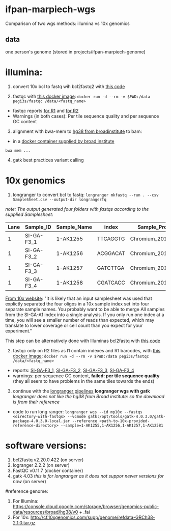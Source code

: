 # ifpan-marpiech-wgs
Comparison of two wgs methods: illumina vs 10x genomics

## data 
one person's genome (stored in projects/ifpan-marpiech-genome)

# illumina:
1. convert 10x bcl to fastq wih bcl2fastq2 with [this code](https://gist.github.com/gosborcz/b31df08f6bb8b83c51f7a310f8f2bcc1)

2. fastqc with [this docker image](https://hub.docker.com/r/pegi3s/fastqc):
`docker run -d --rm -v $PWD:/data pegi3s/fastqc /data/<fastq_name>`
* fastqc reports [for R1](http://149.156.177.112/projects/ifpan-marpiech-wgs/illumina-fq/mp_S0_L002_R1_001_fastqc.html) and [for R2](http://149.156.177.112/projects/ifpan-marpiech-wgs/illumina-fq/mp_S0_L002_R2_001_fastqc.html)
* Warnings (in both cases): Per tile sequence quality and per sequence GC content

3. alignment with bwa-mem to [hg38 from broadinstitute](https://storage.cloud.google.com/genomics-public-data/resources/broad/hg38/v0/Homo_sapiens_assembly38.fasta?_ga=2.192558178.-935441401.1560518376) to bam:
* in a [docker container supplied by broad institute](https://hub.docker.com/r/broadinstitute/genomes-in-the-cloud)

`bwa mem ...`

4. gatk best practices variant calling


# 10x genomics
1. longranger to convert bcl to fastq:
`longranger mkfastq --run . --csv SampleSheet.csv --output-dir longrangerfq`


*note: The output generated four folders with fastqs according to the supplied Samplesheet:*

|Lane|Sample_ID|Sample_Name|index|Sample_Project|
|----|----------|-------------|-------|-------------|
|1|SI-GA-F3_1|1-AK1255|TTCAGGTG|Chromium_20190402|
|1|SI-GA-F3_2|1-AK1256|ACGGACAT|Chromium_20190402|
|1|SI-GA-F3_3|1-AK1257|GATCTTGA|Chromium_20190402|
|1|SI-GA-F3_4|1-AK1258|CGATCACC|Chromium_20190402|


[From 10x website](https://support.10xgenomics.com/genome-exome/software/pipelines/latest/using/fastq-input): "It is likely that an input samplesheet was used that explictly separated the four oligos in a 10x sample index set into four separate sample names. You probably want to be able to merge All samples from the SI-GA-A1 index into a single analysis. If you only run one index at a time, you will see a smaller number of reads than expected, which may translate to lower coverage or cell count than you expect for your experiment."

This step can be alternatively done with Illuminas bcl2fastq with [this code](https://gist.github.com/gosborcz/bc6896406b776c41e83c37d7568cbe1a)

2. fastqc only on R2 files as I1 contain indexes and R1 barcodes, with [this docker image](https://hub.docker.com/r/pegi3s/fastqc):
`docker run -d --rm -v $PWD:/data pegi3s/fastqc /data/<fastq_name>`

* reports: [SI-GA-F3_1](http://149.156.177.112/projects/ifpan-marpiech-wgs/10x-fq/Chromium_20190402/SI-GA-F3_1/1-AK1255_S1_L001_R2_001_fastqc.html), [SI-GA-F3_2](http://149.156.177.112/projects/ifpan-marpiech-wgs/10x-fq/Chromium_20190402/SI-GA-F3_2/1-AK1256_S2_L001_R2_001_fastqc.html), [SI-GA-F3_3](http://149.156.177.112/projects/ifpan-marpiech-wgs/10x-fq/Chromium_20190402/SI-GA-F3_3/1-AK1257_S3_L001_R2_001_fastqc.html), [SI-GA-F3_4](http://149.156.177.112/projects/ifpan-marpiech-wgs/10x-fq/Chromium_20190402/SI-GA-F3_4/1-AK1258_S4_L001_R2_001_fastqc.html)
* warnings: per sequence GC content, **failed: per tile sequence quality** (they all seem to have problems in the same tiles towards the ends)

3. continue with the [longranger pipelines](https://support.10xgenomics.com/genome-exome/software/pipelines/latest/what-is-long-ranger)
**longranger wgs with gatk** 
*longranger does not like the hg38 from Broad institute: so the download is from their reference*
* code to run long ranger:
`longranger wgs --id mp10x --fastqs <directory-with-fastqs> --vcmode gatk:/opt/tools/gatk-4.0.3.0/gatk-package-4.0.3.0-local.jar --reference <path-to-10x-provided-reference-directory> --sample=1-AK1255,1-AK1256,1-AK1257,1-AK12581`


# software versions:
1. bcl2fastq v2.20.0.422 (on server)
2. logranger 2.2.2 (on server)
3. FastQC v0.11.7 (docker container)
4. gatk 4.03 *this is for longranger as it does not suppor newer versions for now* (on server)

#reference genome:
1. For Illumina: https://console.cloud.google.com/storage/browser/genomics-public-data/resources/broad/hg38/v0 + .fai
2. For 10x: http://cf.10xgenomics.com/supp/genome/refdata-GRCh38-2.1.0.tar.gz
